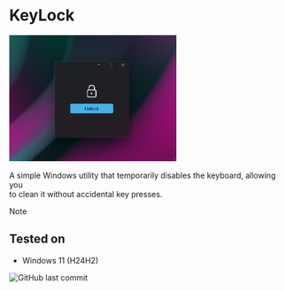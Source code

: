 # KeyLock

<img src="cover.png" width="60%">

A simple Windows utility that temporarily disables the keyboard, allowing you <br />
to clean it without accidental key presses.  

> [!NOTE]
> ## Tested on
> - Windows 11 (H24H2)

![GitHub last commit](https://img.shields.io/github/last-commit/15traven/bbbreathing?key_lock=github)
